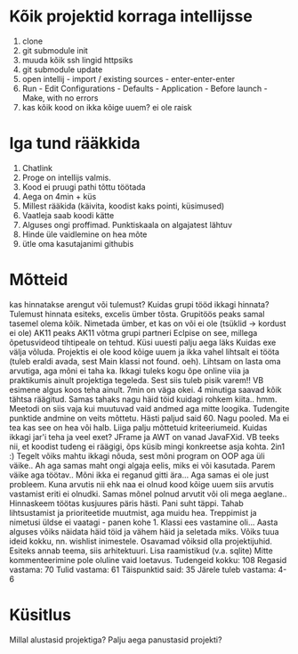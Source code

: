 # Kõik projektid korraga intellijsse

1. clone
1. git submodule init
1. muuda kõik ssh lingid httpsiks
1. git submodule update
1. open intellij - import / existing sources - enter-enter-enter
1. Run - Edit Configurations - Defaults - Application - Before launch - Make, with no errors
1. kas kõik kood on ikka kõige uuem? ei ole raisk

# Iga tund rääkkida

1. Chatlink
1. Proge on intellijs valmis.
1. Kood ei pruugi pathi tõttu töötada
1. Aega on 4min + küs
1. Millest rääkida (käivita, koodist kaks pointi, küsimused)
1. Vaatleja saab koodi kätte
1. Alguses ongi proffimad. Punktiskaala on algajatest lähtuv
1. Hinde üle vaidlemine on hea mõte
1. ütle oma kasutajanimi githubis

# Mõtteid

kas hinnatakse arengut või tulemust?
Kuidas grupi tööd ikkagi hinnata?
Tulemust hinnata esiteks, excelis ümber tõsta.
Grupitöös peaks samal tasemel olema kõik.
Nimetada ümber, et kas on või ei ole (tsüklid -> kordust ei ole)
AK11 peaks AK11 võtma grupi partneri
Eclpise on see, millega õpetusvideod tihtipeale on tehtud.
Küsi uuesti palju aega läks
Kuidas exe välja võluda.
Projektis ei ole kood kõige uuem ja ikka vahel lihtsalt ei tööta (tuleb eraldi avada, sest Main klassi not found. oeh). Lihtsam on lasta oma arvutiga, aga mõni ei taha ka.
Ikkagi tuleks kogu õpe online viia ja praktikumis ainult projektiga tegeleda. Sest siis tuleb pisik varem!! VB esimene algus koos teha ainult.
7min on väga okei. 4 minutiga saavad kõik tähtsa räägitud.
Samas tahaks nagu häid töid kuidagi rohkem kiita.. hmm.
Meetodi on siis vaja kui muutuvad vaid andmed aga mitte loogika.
Tudengite punktide andmine on veits mõttetu.
Hästi paljud said 60. Nagu pooled. Ma ei tea kas see on hea või halb.
Liiga palju mõttetuid kriteeriumeid.
Kuidas ikkagi jar'i teha ja veel exet?
JFrame ja AWT on vanad JavaFXid.
VB teeks nii, et koodist tudeng ei räägigi, õps küsib mingi konkreetse asja kohta. 2in1 :)
Tegelt võiks mahtu ikkagi nõuda, sest mõni program on OOP aga üli väike.. Ah aga samas maht ongi algaja eelis, miks ei või kasutada. Parem väike aga töötav..
Mõni ikka ei reganud gitti ära... Aga samas ei ole just probleem. Kuna arvutis nii ehk naa ei olnud kood kõige uuem siis arvutis vastamist eriti ei olnudki. Samas mõnel polnud arvutit või oli mega aeglane..
Hinnaskeem töötas kusjuures päris hästi. Pani suht täppi. Tahab lihtsustamist ja prioriteetide muutmist, aga muidu hea.
Treppimist ja nimetusi üldse ei vaatagi - panen kohe 1.
Klassi ees vastamine oli...
Aasta alguses võiks näidata häid töid ja vähem häid ja seletada miks.
Võiks tuua ideid kokku, nn. wishlist inimestele.
Osavamad võiksid olla projektijuhid. Esiteks annab teema, siis arhitektuuri.
Lisa raamistikud (v.a. sqlite)
Mitte kommenteerimine pole oluline vaid loetavus.
Tudengeid kokku: 108
Regasid vastama: 70
Tulid vastama: 61
Täispunktid said: 35
Järele tuleb vastama: 4-6

# Küsitlus

Millal alustasid projektiga?
Palju aega panustasid projekti?
